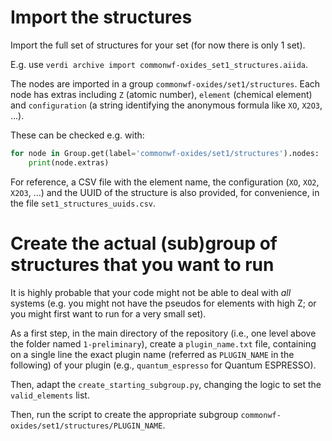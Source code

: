 # Import the structures

Import the full set of structures for your set (for now there is only 1 set).

E.g. use `verdi archive import commonwf-oxides_set1_structures.aiida`.

The nodes are imported in a group `commonwf-oxides/set1/structures`.
Each node has extras including `Z` (atomic number), `element` (chemical element)
and `configuration` (a string identifying the anonymous formula like `XO`, `X2O3`, ...).

These can be checked e.g. with:
```python
for node in Group.get(label='commonwf-oxides/set1/structures').nodes:
    print(node.extras)
```

For reference, a CSV file with the element name, the configuration (`XO`, `XO2`, `X2O3`, ...) and
the UUID of the structure is also provided, for convenience, in the file `set1_structures_uuids.csv`.

# Create the actual (sub)group of structures that you want to run
It is highly probable that your code might not be able to deal with *all* systems (e.g.
you might not have the pseudos for elements with high Z; or you might first want to run
for a very small set).

As a first step, in the main directory of the repository (i.e., one level above the folder
named `1-preliminary`), create a `plugin_name.txt` file, containing on a single line the
exact plugin name (referred as `PLUGIN_NAME` in the following) of your plugin (e.g., `quantum_espresso` for Quantum ESPRESSO).

Then, adapt the `create_starting_subgroup.py`, changing the logic to set the `valid_elements` list.

Then, run the script to create the appropriate subgroup `commonwf-oxides/set1/structures/PLUGIN_NAME`.
